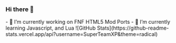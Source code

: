 ### Hi there 👋

<!--
**SuperTeamXP/SuperTeamXP** is a ✨ _special_ ✨ repository because its `README.md` (this file) appears on your GitHub profile.

Here are some ideas to get you started:
--!>
- 🔭 I’m currently working on FNF HTML5 Mod Ports
- 🌱 I’m currently learning Javascript, and Lua

![GitHub Stats](https://github-readme-stats.vercel.app/api?username=SuperTeamXP&theme=radical)

